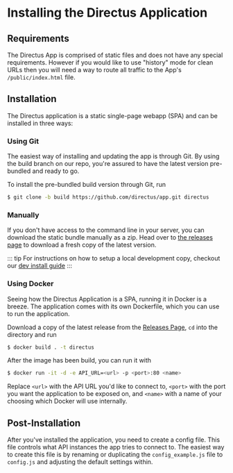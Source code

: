 # Installing the Directus Application

## Requirements

The Directus App is comprised of static files and does not have any special requirements. However if you would like to use "history" mode for clean URLs then you will need a way to route all traffic to the App's `/public/index.html` file.

## Installation

The Directus application is a static single-page webapp (SPA) and can be installed in three ways:

### Using Git

The easiest way of installing and updating the app is through Git. By using the build branch on our repo, you're assured to have the latest version pre-bundled and ready to go.

To install the pre-bundled build version through Git, run

```bash
$ git clone -b build https://github.com/directus/app.git directus
```

### Manually

If you don't have access to the command line in your server, you can download the static bundle manually as a zip. Head over to [the releases page](https://github.com/directus/app/releases) to download a fresh copy of the latest version.

::: tip
For instructions on how to setup a local development copy, checkout our [dev install guide](https://docs.directus.io/app/contributor/install-dev.html#decoupled)
:::

### Using Docker

Seeing how the Directus Application is a SPA, running it in Docker is a breeze. The application comes with its own Dockerfile, which you can use to run the application.

Download a copy of the latest release from the [Releases Page](https://github.com/directus/app/releases), `cd` into the directory and run

```bash
$ docker build . -t directus
```

After the image has been build, you can run it with

```bash
$ docker run -it -d -e API_URL=<url> -p <port>:80 <name>
```

Replace `<url>` with the API URL you'd like to connect to, `<port>` with the port you want the application to be exposed on, and `<name>` with a name of your choosing which Docker will use internally.

## Post-Installation

After you've installed the application, you need to create a config file. This file controls what API instances the app tries to connect to. The easiest way to create this file is by renaming or duplicating the `config_example.js` file to `config.js` and adjusting the default settings within.